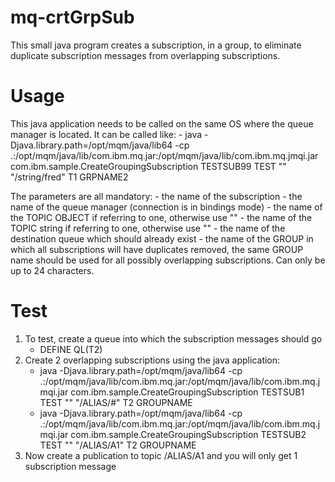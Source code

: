 # mq-crtGrpSub
This small java program creates a subscription, in a group, to eliminate duplicate subscription messages from overlapping subscriptions.

# Usage
This java application needs to be called on the same OS where the queue manager is located.  It can be called like:
    - java -Djava.library.path=/opt/mqm/java/lib64 -cp .:/opt/mqm/java/lib/com.ibm.mq.jar:/opt/mqm/java/lib/com.ibm.mq.jmqi.jar com.ibm.sample.CreateGroupingSubscription TESTSUB99 TEST "" "/string/fred" T1 GRPNAME2

The parameters are all mandatory:
    - the name of the subscription
    - the name of the queue manager (connection is in bindings mode)
    - the name of the TOPIC OBJECT if referring to one, otherwise use ""
    - the name of the TOPIC string if referring to one, otherwise use ""
    - the name of the destination queue which should already exist
    - the name of the GROUP in which all subscriptions will have duplicates removed, the same GROUP name should be used for all possibly overlapping subscriptions.  Can only be up to 24 characters.

# Test
1. To test, create a queue into which the subscription messages should go 
    - DEFINE QL(T2)
2. Create 2 overlapping subscriptions using the java application:
    - java -Djava.library.path=/opt/mqm/java/lib64 -cp .:/opt/mqm/java/lib/com.ibm.mq.jar:/opt/mqm/java/lib/com.ibm.mq.jmqi.jar com.ibm.sample.CreateGroupingSubscription TESTSUB1 TEST "" "/ALIAS/#" T2 GROUPNAME
    - java -Djava.library.path=/opt/mqm/java/lib64 -cp .:/opt/mqm/java/lib/com.ibm.mq.jar:/opt/mqm/java/lib/com.ibm.mq.jmqi.jar com.ibm.sample.CreateGroupingSubscription TESTSUB2 TEST "" "/ALIAS/A1" T2 GROUPNAME
3. Now create a publication to topic /ALIAS/A1 and you will only get 1 subscription message 
